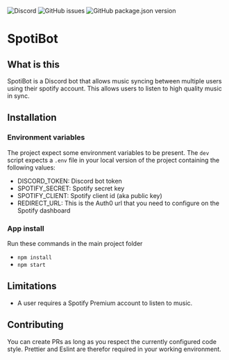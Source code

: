 ![Discord](https://img.shields.io/discord/439618742633103370?style=for-the-badge)
![GitHub issues](https://img.shields.io/github/issues/titivermeesch/spotibot?style=for-the-badge)
![GitHub package.json version](https://img.shields.io/github/package-json/v/titivermeesch/spotibot?style=for-the-badge)

# SpotiBot

## What is this

SpotiBot is a Discord bot that allows music syncing between multiple users using their spotify account. This allows users to listen to high quality music in sync.

## Installation

### Environment variables

The project expect some environment variables to be present. The `dev` script expects a `.env` file in your local version of the project containing the following values:

- DISCORD_TOKEN: Discord bot token
- SPOTIFY_SECRET: Spotify secret key
- SPOTIFY_CLIENT: Spotify client id (aka public key)
- REDIRECT_URL: This is the Auth0 url that you need to configure on the Spotify dashboard

### App install

Run these commands in the main project folder

- `npm install`
- `npm start`

## Limitations

- A user requires a Spotify Premium account to listen to music.

## Contributing

You can create PRs as long as you respect the currently configured code style. Prettier and Eslint are therefor required in your working environment.